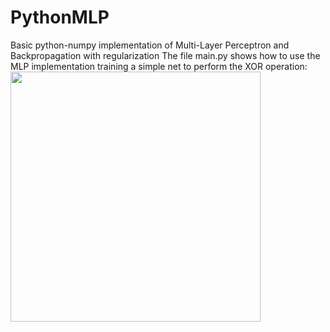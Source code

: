 # PythonMLP
Basic python-numpy implementation of Multi-Layer Perceptron and Backpropagation with regularization
The file main.py shows how to use the MLP implementation training a simple net to perform the XOR operation:
<img src="https://github.com/lopeLH/PythonMLP/blob/master/figure_1.png"  width=400 height=400 />
